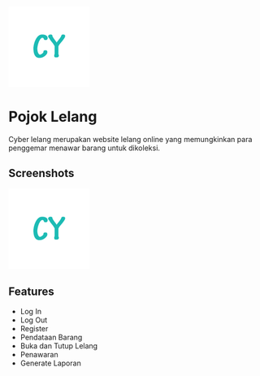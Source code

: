 ![Logo](public/img/cy.PNG)

# Pojok Lelang

Cyber lelang merupakan website lelang online yang memungkinkan para penggemar menawar barang untuk dikoleksi.

## Screenshots

![App Screenshot](public/img/cy.PNG)

## Features

- Log In
- Log Out
- Register
- Pendataan Barang
- Buka dan Tutup Lelang
- Penawaran
- Generate Laporan

